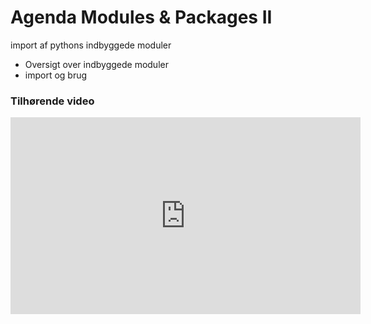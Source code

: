 # Agenda Modules & Packages II
import af pythons indbyggede moduler

* Oversigt over indbyggede moduler
* import og brug

### Tilhørende video

<iframe width="560" height="315" src="https://www.youtube.com/embed/sEvWF1YLxXs?si=KTI5NBaTklvyu265" title="YouTube video player" frameborder="0" allow="accelerometer; autoplay; clipboard-write; encrypted-media; gyroscope; picture-in-picture; web-share" referrerpolicy="strict-origin-when-cross-origin" allowfullscreen></iframe>